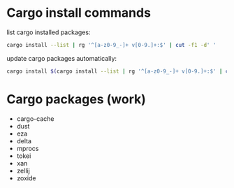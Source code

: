 # Cargo install commands

list cargo installed packages:
```bash
cargo install --list | rg '^[a-z0-9_-]+ v[0-9.]+:$' | cut -f1 -d' '
```

update cargo packages automatically:
```bash
cargo install $(cargo install --list | rg '^[a-z0-9_-]+ v[0-9.]+:$' | cut -f1 -d' ')
```

# Cargo packages (work)
- cargo-cache
- dust
- eza
- delta
- mprocs
- tokei
- xan
- zellij
- zoxide

